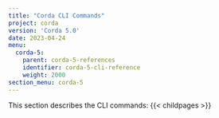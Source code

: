 ```yaml
---
title: "Corda CLI Commands"
project: corda
version: 'Corda 5.0'
date: 2023-04-24
menu:
  corda-5:
    parent: corda-5-references
    identifier: corda-5-cli-reference
    weight: 2000
section_menu: corda-5
---
```

This section describes the CLI commands:
{{< childpages >}}